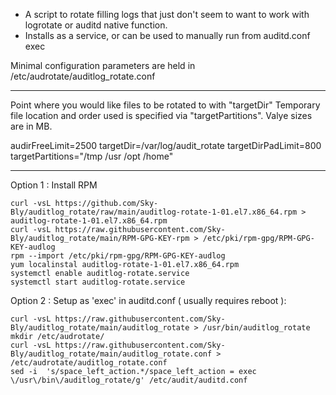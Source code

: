 - A script to rotate filling logs that just don't seem to want to work with logrotate or auditd native function.
- Installs as a service, or can be used to manually run from auditd.conf exec

Minimal configuration parameters are held in /etc/audrotate/auditlog_rotate.conf

-----

Point where you would like files to be rotated to with "targetDir"
Temporary file location and order used is specified via "targetPartitions".
Valye sizes are in MB. 

audirFreeLimit=2500
targetDir=/var/log/audit_rotate
targetDirPadLimit=800
targetPartitions="/tmp /usr /opt /home"

-----
Option 1 : Install RPM
```
curl -vsL https://github.com/Sky-Bly/auditlog_rotate/raw/main/auditlog-rotate-1-01.el7.x86_64.rpm > auditlog-rotate-1-01.el7.x86_64.rpm
curl -vsL https://raw.githubusercontent.com/Sky-Bly/auditlog_rotate/main/RPM-GPG-KEY-rpm > /etc/pki/rpm-gpg/RPM-GPG-KEY-audlog
rpm --import /etc/pki/rpm-gpg/RPM-GPG-KEY-audlog
yum localinstal auditlog-rotate-1-01.el7.x86_64.rpm
systemctl enable auditlog-rotate.service
systemctl start auditlog-rotate.service
```

Option 2 : Setup as 'exec' in auditd.conf ( usually requires reboot ):
```
curl -vsL https://raw.githubusercontent.com/Sky-Bly/auditlog_rotate/main/auditlog_rotate > /usr/bin/auditlog_rotate
mkdir /etc/audrotate/
curl -vsL https://raw.githubusercontent.com/Sky-Bly/auditlog_rotate/main/auditlog_rotate.conf > /etc/audrotate/auditlog_rotate.conf
sed -i  's/space_left_action.*/space_left_action = exec \/usr\/bin\/auditlog_rotate/g' /etc/audit/auditd.conf
```
